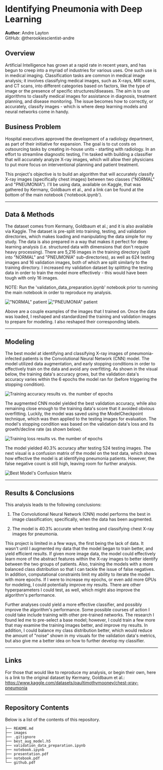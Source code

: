 # Identifying Pneumonia with Deep Learning

**Author**: Andre Layton  
GitHub: @therookiescientist-andre

## Overview

  Artificial Intelligence has grown at a rapid rate in recent years, and has begun to creep into a myriad of industries for various uses. One such use is in medical imaging. Classification tasks are common in medical image analysis; it involves classifying medical images, such as X-rays, MRI scans, and CT scans, into different categories based on factors, like the type of image or the presence of specific structures/diseases. The aim is to use algorithms to classify medical images for assistance in diagnosis, treatment planning, and disease monitoring. The issue becomes how to correctly, or accurately, classify images - which is where deep learning models and neural networks come in handy.

## Business Problem
  Hospital executives approved the development of a radiology department, as part of their initiative for expansion. The goal is to cut costs on outsourcing tasks by creating in-house units - starting with radiology. In an effort to streamline diagnostic testing, I'm tasked with building a classifier that will accurately analyze X-ray images, which will allow their physicians to put more focus on interventional planning and patient treatment.

  This project's objective is to build an algorithm that will accurately classify X-ray images (specifically chest images) between two classes ("NORMAL" and "PNEUMONIA"). I'll be using data, available on Kaggle, that was gathered by Kermany, Goldbaum et al., and a link can be found at the bottom of the main notebook ('notebook.ipynb').
  
***
## Data & Methods

  The dataset comes from Kermany, Goldbaum et al.; and it is also available via Kaggle. The dataset is pre-split into training, testing, and validation directories, which makes loading and manipulating the data simple for my study. The data is also prepared in a way that makes it perfect for deep learning analysis (i.e. structured data with dimensions that don't require heavy processing). There are 5,216 images in the training directory (split into "NORMAL" and "PNEUMONIA" sub-directories), as well as 624 testing images and 16 validation images, both of which are split similarly to the training directory. I increased my validation dataset by splitting the testing data in order to train the model more effectively - this would have been tough with only 16 images. 
  
  NOTE: Run the 'validation_data_preparation.ipynb' notebook prior to running the main notebook in order to reproduce my analysis.
  
!["NORMAL" patient](images/x_ray_images.png)                                        !["PNEUMONIA" patient](images/x_ray_images2.png)

  Above are a couple examples of the images that I trained on. Once the data was loaded, I reshaped and standardized the training and validation images to prepare for modeling. I also reshaped their corresponding labels.
  
***
## Modeling

  The best model at identifying and classifying X-ray images of pneumonia-infected patients is the Convolutional Neural Network (CNN) model. The model utilized data augmentation, and early stopping conditions in order to effectively train on the data and avoid any overfitting. As shown in the visual below, the training data's accuracy grows, but the validation data's accuracy varies within the 6 epochs the model ran for (before triggering the stopping condition).
  
![Training accuracy results vs. the number of epochs](images/training_results_visual.png)

  The augmented CNN model yielded the best validation accuracy, while also remaining close enough to the training data's score that it avoided obvious overfitting. Luckily, the model was saved using the ModelCheckpoint technique, which was then applied to the testing images for evaluation. The model's stopping condition was based on the validation data's loss and its growth/decline rate (as shown below).
  
![Training loss results vs. the number of epochs](images/training_results_visual2.png)

  The model yielded 40.3% accuracy after testing 524 testing images. The next visual is a confusion matrix of the model on the test data, which shows how effective the model is at identifying pneumonia patients. However, the false negative count is still high, leaving room for further analysis. 

![Best Model's Confusion Matrix](images/confusion_matrix.png)

***
## Results & Conclusions

This analysis leads to the following conclusions:

   1. The Convolutional Neural Network (CNN) model performs the best in image classification; specifically, when the data has been augmented.

   2. The model is 40.3% accurate when testing and classifying chest X-ray images for pneumonia.

This project is limited in a few ways, the first being the lack of data. It wasn't until I augmented my data that the model began to train better, and yield efficient results. If given more image data, the model could effectively learn more of the abstract features within the X-ray images to better identify between the two groups of patients. Also, training the models with a more balanced class distribution so that I can tackle the issue of false negatives. In addition, computational constraints limit my ability to iterate the model with more epochs. If I were to increase my epochs, or even add more GPUs for modeling, I could potentially improve my results. There are other hyperparameters I could test, as well, which might also improve the algorithm's performance.

Further analyses could yield a more effective classifier, and possibly improve the algorithm's performance. Some possible courses of action I could take include training with other pre-trained networks. The research I found led me to pre-select a base model; however, I could train a few more that may examine the training images better, and improve my results. In addition, I could balance my class distribution better, which would reduce the amount of "noise" shown in my visuals for the validation data's metrics, but also give me a better idea on how to further develop my classifier.

***
## Links
For those that would like to reproduce my analysis, or begin their own, here is a link to the original dataset by Kermany, Goldbaum et al.:
https://www.kaggle.com/datasets/paultimothymooney/chest-xray-pneumonia

***
## Repository Contents
Below is a list of the contents of this repository.

```
├── README.md             
├── images   
├── .gitignore
├── best_aug_model.h5
├── validation_data_preparation.ipynb                              
├── notebook.ipynb
├── presentation.pdf                                
├── notebook.pdf                                
└── github.pdf
